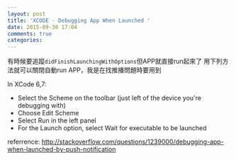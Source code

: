 ```yaml
---
layout: post
title: 'XCODE - Debugging App When Launched '
date: 2015-09-30 17:04
comments: true
categories: 
---
```

有時候要追蹤`didFinishLaunchingWithOptions`但APP就直接run起來了
用下列方法就可以關閉自動run APP，我是在找推播問題時要用到

In XCode 6,7:
- Select the Scheme on the toolbar (just left of the device you're debugging with)
- Choose Edit Scheme
- Select Run in the left panel
- For the Launch option, select Wait for executable to be launched



referrence:
http://stackoverflow.com/questions/1239000/debugging-app-when-launched-by-push-notification